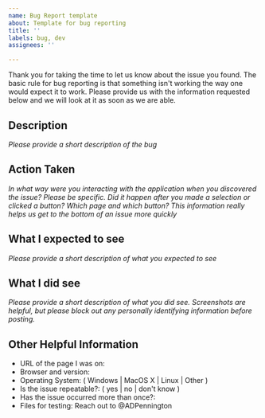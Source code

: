 ```yaml
---
name: Bug Report template
about: Template for bug reporting
title: ''
labels: bug, dev
assignees: ''

---
```


Thank you for taking the time to let us know about the issue you found. The basic rule for bug reporting is that something isn't working the way one would expect it to work. Please provide us with the information requested below and we will look at it as soon as we are able.

## Description

*Please provide a short description of the bug*

## Action Taken

*In what way were you interacting with the application when you discovered the issue? Please be specific. Did it happen after you made a selection or clicked a button? Which page and which button? This information really helps us get to the bottom of an issue more quickly*

## What I expected to see

*Please provide a short description of what you expected to see*

## What I did see

*Please provide a short description of what you did see. Screenshots are helpful, but please block out any personally identifying information before posting.*

## Other Helpful Information

+ URL of the page I was on:
+ Browser and version:
+ Operating System: ( Windows | MacOS X | Linux | Other )
+ Is the issue repeatable?: ( yes | no | don't know )
+ Has the issue occurred more than once?:
+ Files for testing: Reach out to @ADPennington
